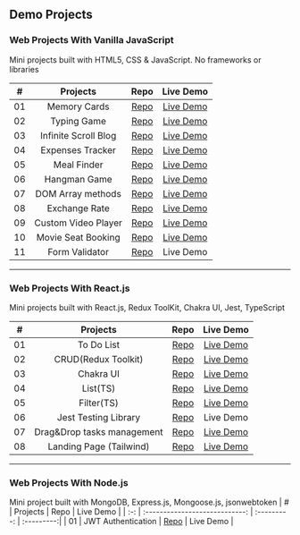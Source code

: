 ## Demo Projects 

### Web Projects With Vanilla JavaScript
Mini projects built with HTML5, CSS & JavaScript. No frameworks or libraries

|  #  |            Projects             | Repo | Live Demo |
| :-: | :-----------------------------: | :---------: | :---------:|
|  01 |            Memory Cards           | [Repo](https://github.com/peterk6e/memory-cards) | [Live Demo](https://peterk6e.github.io/memory-cards) |
|  02 |            Typing Game           | [Repo](https://github.com/peterk6e/typing-game) | [Live Demo](https://peterk6e.github.io/typing-game) |
|  03 |            Infinite Scroll Blog           | [Repo](https://github.com/peterk6e/infinite_scroll_blog) | [Live Demo](https://peterk6e.github.io/infinite_scroll_blog) |
|  04 |            Expenses Tracker           | [Repo](https://github.com/peterk6e/Expense-tracker) | [Live Demo](https://peterk6e.github.io/Expense-tracker) |
|  05 |            Meal Finder           | [Repo](https://github.com/peterk6e/Meal-Finder) | [Live Demo](https://peterk6e.github.io/Meal-Finder) |
|  06 |            Hangman Game           | [Repo](https://github.com/peterk6e/hangman) | [Live Demo](https://peterk6e.github.io/hangman) |
|  07 |            DOM Array methods           | [Repo](https://github.com/peterk6e/dom-array-methods) | [Live Demo](https://peterk6e.github.io/dom-array-methods) |
|  08 |            Exchange Rate           | [Repo](https://github.com/peterk6e/exchange-rate) | [Live Demo](https://peterk6e.github.io/exchange-rate) |
|  09 |            Custom Video Player          | [Repo](https://github.com/peterk6e/Custom-Video-Player) | [Live Demo](https://peterk6e.github.io/Custom-Video-Player) |
|  10 |            Movie Seat Booking           | [Repo](https://github.com/peterk6e/Movie-Seat-Booking) | [Live Demo](https://peterk6e.github.io/Movie-Seat-Booking/) |
|  11 |            Form Validator          | [Repo](https://github.com/peterk6e/Form-Validator) | Live Demo |

---

### Web Projects With React.js
Mini projects built with React.js, Redux ToolKit, Chakra UI, Jest, TypeScript

|  #  |            Projects            | Repo | Live Demo |
| :-: | :----------------------------: | :---------: | :---------:|
|  01 |          To Do List| [Repo](https://github.com/peterk6e/react-to-do-list) | [Live Demo](https://peterk6e.github.io/react-to-do-list/) |
|  02 |          CRUD(Redux Toolkit)| [Repo](https://github.com/peterk6e/crud-react-redux) | [Live Demo](https://peterk6e.github.io/crud-react-redux/) |
|  03 |          Chakra UI | [Repo](https://github.com/peterk6e/React-router-Chakra-UI) | [Live Demo](https://peterk6e.github.io/React-router-Chakra-UI/) |
|  04 |          List(TS)            | [Repo](https://github.com/peterk6e/list-react-typescript) | [Live Demo](https://peterk6e.github.io/list-react-typescript/) |
|  05 |     Filter(TS)       | [Repo](https://github.com/peterk6e/react-typescript-filter) | [Live Demo](https://peterk6e.github.io/react-typescript-filter)|
|  06 |          Jest Testing Library  | [Repo](https://github.com/peterk6e/Jest-Testing-Library) | Live Demo |
|  07 |          Drag&Drop tasks management  | [Repo](https://github.com/peterk6e/react-tasks-management) | [Live Demo](https://peterk6e.github.io/react-tasks-management) |
|  08 |          Landing Page (Tailwind)  | [Repo](https://github.com/peterk6e/landing-page-with-tailwind) | [Live Demo](https://peterk6e.github.io/landing-page-with-tailwind) |


---

### Web Projects With Node.js
Mini project built with MongoDB, Express.js, Mongoose.js, jsonwebtoken
|  #  |            Projects            | Repo | Live Demo |
| :-: | :----------------------------: | :---------: | :---------:|
|  01 |          JWT Authentication    | [Repo](https://github.com/peterk6e/Authentication) | Live Demo |
